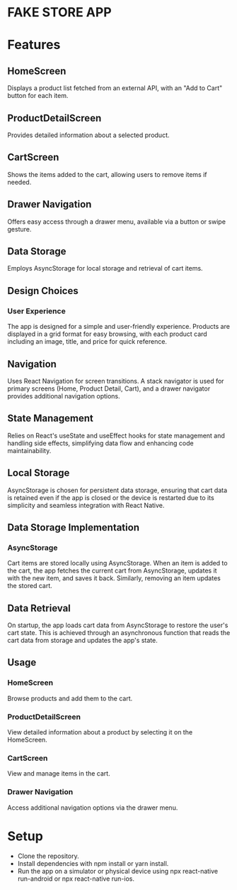 # FAKE STORE APP

# Features

## HomeScreen

Displays a product list fetched from an external API, with an "Add to Cart" button for each item.

## ProductDetailScreen

Provides detailed information about a selected product.

## CartScreen

Shows the items added to the cart, allowing users to remove items if needed.

## Drawer Navigation

Offers easy access through a drawer menu, available via a button or swipe gesture.

## Data Storage

Employs AsyncStorage for local storage and retrieval of cart items.

## Design Choices

### User Experience

The app is designed for a simple and user-friendly experience. Products are displayed in a grid format for easy browsing, with each product card including an image, title, and price for quick reference.

## Navigation

Uses React Navigation for screen transitions. A stack navigator is used for primary screens (Home, Product Detail, Cart), and a drawer navigator provides additional navigation options.

## State Management

Relies on React's useState and useEffect hooks for state management and handling side effects, simplifying data flow and enhancing code maintainability.

## Local Storage

AsyncStorage is chosen for persistent data storage, ensuring that cart data is retained even if the app is closed or the device is restarted due to its simplicity and seamless integration with React Native.

## Data Storage Implementation

### AsyncStorage

Cart items are stored locally using AsyncStorage. When an item is added to the cart, the app fetches the current cart from AsyncStorage, updates it with the new item, and saves it back. Similarly, removing an item updates the stored cart.

## Data Retrieval

On startup, the app loads cart data from AsyncStorage to restore the user's cart state. This is achieved through an asynchronous function that reads the cart data from storage and updates the app's state.

## Usage

### HomeScreen

Browse products and add them to the cart.

### ProductDetailScreen

View detailed information about a product by selecting it on the HomeScreen.

### CartScreen

View and manage items in the cart.

### Drawer Navigation

Access additional navigation options via the drawer menu.

# Setup

- Clone the repository.
- Install dependencies with npm install or yarn install.
- Run the app on a simulator or physical device using npx react-native run-android or npx react-native run-ios.

